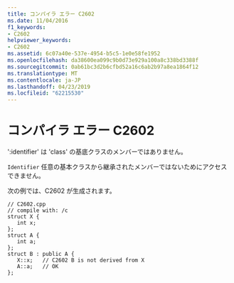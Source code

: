 ```yaml
---
title: コンパイラ エラー C2602
ms.date: 11/04/2016
f1_keywords:
- C2602
helpviewer_keywords:
- C2602
ms.assetid: 6c07a40e-537e-4954-b5c5-1e0e58fe1952
ms.openlocfilehash: da38600ea099c9b0d73e929a100a8c338bd3388f
ms.sourcegitcommit: 0ab61bc3d2b6cfbd52a16c6ab2b97a8ea1864f12
ms.translationtype: MT
ms.contentlocale: ja-JP
ms.lasthandoff: 04/23/2019
ms.locfileid: "62215530"
---
```

# <a name="compiler-error-c2602"></a>コンパイラ エラー C2602

':identifier' は 'class' の基底クラスのメンバーではありません。

`Identifier` 任意の基本クラスから継承されたメンバーではないためにアクセスできません。

次の例では、C2602 が生成されます。

```
// C2602.cpp
// compile with: /c
struct X {
   int x;
};
struct A {
   int a;
};
struct B : public A {
   X::x;   // C2602 B is not derived from X
   A::a;   // OK
};
```